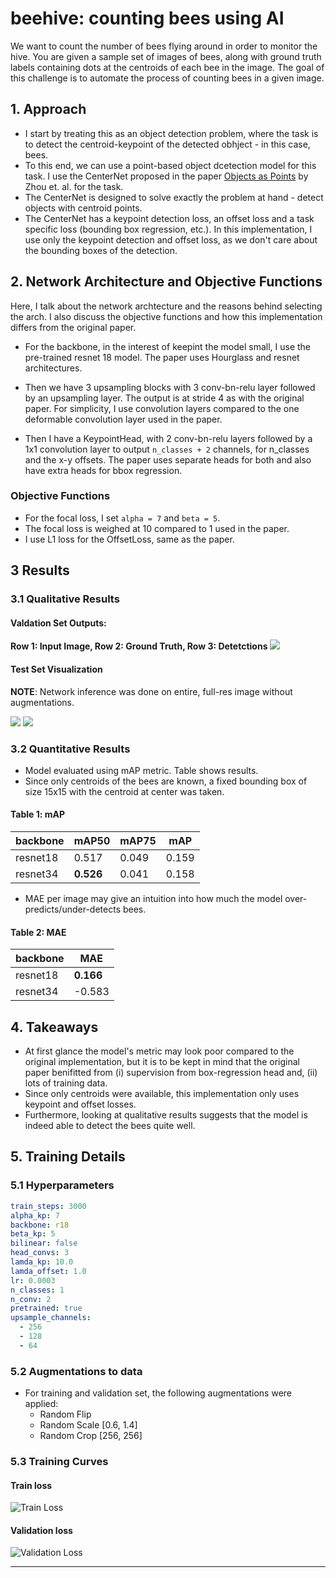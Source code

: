 # beehive: counting bees using AI

We want to count the number of bees flying around in order to monitor the hive. You are given a sample set of images
of bees, along with ground truth labels containing dots at the centroids of each bee in the image. The goal of this
challenge is to automate the process of counting bees in a given image.

## 1. Approach
- I start by treating this as an object detection problem, where the task is to detect the centroid-keypoint of the detected obhject - in this case, bees.
- To this end, we can use a point-based object dcetection model for this task. I use the CenterNet proposed in the paper [Objects as Points](https://arxiv.org/pdf/1904.07850.pdf) by Zhou et. al. for the task.
- The CenterNet is designed to solve exactly the problem at hand - detect objects with centroid points.
- The CenterNet has a keypoint detection loss, an offset loss and a task specific loss (bounding box regression, etc.). In this implementation, I use only the keypoint detection and offset loss, as we don't care about the bounding boxes of the detection.

## 2. Network Architecture and Objective Functions
Here, I talk about the network archtecture and the reasons behind selecting the arch. I also discuss the objective functions and how this implementation differs from the original paper.

- For the backbone, in the interest of keepint the model small, I use the pre-trained resnet 18 model. The paper uses Hourglass and resnet architectures.

- Then we have 3 upsampling blocks with 3 conv-bn-relu layer followed by an upsampling layer. The output is at stride 4 as with the original paper. For simplicity, I use convolution layers compared to the one deformable convolution layer used in the paper.

- Then I have a KeypointHead, with 2 conv-bn-relu layers followed by a 1x1 convolution layer to output `n_classes + 2` channels, for n_classes and the x-y offsets. The paper uses separate heads for both and also have extra heads for bbox regression.

### Objective Functions
- For the focal loss, I set `alpha = 7` and `beta = 5`.
- The focal loss is weighed at 10 compared to 1 used in the paper.
- I use L1 loss for the OffsetLoss, same as the paper.

## 3 Results
### 3.1 Qualitative Results
#### Valdation Set Outputs:

  **Row 1: Input Image, Row 2: Ground Truth, Row 3: Detetctions**
  ![](imgs/val-viz.png)

#### Test Set Visualization

  **NOTE**: Network inference was done on entire, full-res image without augmentations.

  ![](imgs/test_0.png)
  ![](imgs/test_1.png)
### 3.2 Quantitative Results
- Model evaluated using mAP metric. Table shows results.
- Since only centroids of the bees are known, a fixed bounding box of size 15x15 with the centroid at center was taken.

#### Table 1: mAP
| backbone | mAP50     | mAP75 | mAP   |
| -------- | --------- | ----- | ----- |
| resnet18 | 0.517     | 0.049 | 0.159 |
| resnet34 | **0.526** | 0.041 | 0.158 |

- MAE per image may give an intuition into how much the model over-predicts/under-detects bees.

#### Table 2: MAE
| backbone | MAE       |
| -------- | --------- |
| resnet18 | **0.166** |
| resnet34 | -0.583    |


## 4. Takeaways
- At first glance the model's metric may look poor compared to the original implementation, but it is to be kept in mind that the original paper benifitted from (i) supervision from box-regression head and, (ii) lots of training data.
- Since only centroids were available, this implementation only uses keypoint and offset losses.
- Furthermore, looking at qualitative results suggests that the model is indeed able to detect the bees quite well.


## 5. Training Details

### 5.1 Hyperparameters
```yml
train_steps: 3000
alpha_kp: 7
backbone: r18
beta_kp: 5
bilinear: false
head_convs: 3
lamda_kp: 10.0
lamda_offset: 1.0
lr: 0.0003
n_classes: 1
n_conv: 2
pretrained: true
upsample_channels:
  - 256
  - 128
  - 64
```
### 5.2 Augmentations to data
- For training and validation set, the following augmentations were applied:
  - Random Flip
  - Random Scale [0.6, 1.4]
  - Random Crop [256, 256]

### 5.3 Training Curves
#### Train loss

  ![Train Loss](imgs/train-loss-plot.png)
#### Validation loss

  ![Validation Loss](imgs/val-loss-plot.png)
****
